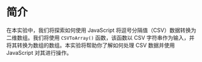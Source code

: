 # 简介

在本实验中，我们将探索如何使用 JavaScript 将逗号分隔值（CSV）数据转换为二维数组。我们将使用 `CSVToArray()` 函数，该函数以 CSV 字符串作为输入，并将其转换为数组的数组。本实验将帮助你了解如何处理 CSV 数据并使用 JavaScript 对其进行操作。
